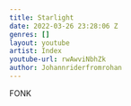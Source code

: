 ```yaml
---
title: Starlight
date: 2022-03-26 23:28:06 Z
genres: []
layout: youtube
artist: Index
youtube-url: rwAwviNbhZk
author: Johannriderfromrohan
---
```


FONK